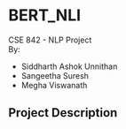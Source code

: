 # BERT_NLI  
CSE 842 - NLP Project  
By:
- Siddharth Ashok Unnithan
- Sangeetha Suresh
- Megha Viswanath

## Project Description

